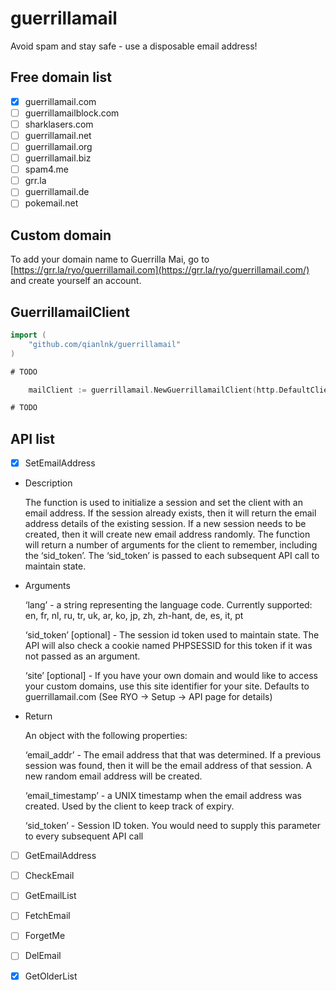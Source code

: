 guerrillamail
=============

Avoid spam and stay safe - use a disposable email address!

Free domain list
----------------

-	[X] guerrillamail.com
-	[ ] guerrillamailblock.com
-	[ ] sharklasers.com
-	[ ] guerrillamail.net
-	[ ] guerrillamail.org
-	[ ] guerrillamail.biz
-	[ ] spam4.me
-	[ ] grr.la
-	[ ] guerrillamail.de
-	[ ] pokemail.net

Custom domain
-------------

To add your domain name to Guerrilla Mai, go to [https://grr.la/ryo/guerrillamail.com](https://grr.la/ryo/guerrillamail.com/) and create yourself an account.

GuerrillamailClient
-------------------

```go
import (
    "github.com/qianlnk/guerrillamail"
)

# TODO

    mailClient := guerrillamail.NewGuerrillamailClient(http.DefaultClient)

# TODO
```

API list
--------

-	[x] SetEmailAddress

-	Description

	The function is used to initialize a session and set the client with an email address. If the session already exists, then it will return the email address details of the existing session. If a new session needs to be created, then it will create new email address randomly. The function will return a number of arguments for the client to remember, including the ‘sid_token’. The ‘sid_token’ is passed to each subsequent API call to maintain state.

- Arguments

    ‘lang’ - a string representing the language code. Currently supported: en, fr, nl, ru, tr, uk, ar, ko, jp, zh, zh-hant, de, es, it, pt


    ‘sid_token’ [optional] - The session id token used to maintain state. The API will also check a cookie named PHPSESSID for this token if it was not passed as an argument.


    ‘site’ [optional] - If you have your own domain and would like to access your custom domains, use this site identifier for your site. Defaults to guerrillamail.com (See RYO -> Setup -> API page for details) 

- Return

    An object with the following properties:

    ‘email_addr’ - The email address that that was determined. If a previous session was found, then it will be the email address of that session. A new random email address will be created.

    ‘email_timestamp’ - a UNIX timestamp when the email address was created. Used by the client to keep track of expiry.

    ‘sid_token’ - Session ID token. You would need to supply this parameter to every subsequent API call

-	[ ] GetEmailAddress

-	[ ] CheckEmail

-	[ ] GetEmailList

-	[ ] FetchEmail

-	[ ] ForgetMe

-	[ ] DelEmail

-	[x] GetOlderList
